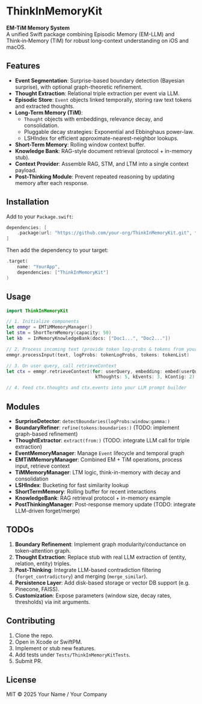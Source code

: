 # ThinkInMemoryKit

**EM-TiM Memory System**  
A unified Swift package combining Episodic Memory (EM-LLM) and Think‑in‑Memory (TiM) for robust long-context understanding on iOS and macOS.

## Features

- **Event Segmentation**: Surprise-based boundary detection (Bayesian surprise), with optional graph-theoretic refinement.
- **Thought Extraction**: Relational triple extraction per event via LLM.
- **Episodic Store**: `Event` objects linked temporally, storing raw text tokens and extracted thoughts.
- **Long-Term Memory (TiM)**:  
  - `Thought` objects with embeddings, relevance decay, and consolidation.
  - Pluggable decay strategies: Exponential and Ebbinghaus power-law.
  - LSHIndex for efficient approximate-nearest-neighbor lookups.
- **Short-Term Memory**: Rolling window context buffer.
- **Knowledge Bank**: RAG-style document retrieval (protocol + in-memory stub).
- **Context Provider**: Assemble RAG, STM, and LTM into a single context payload.
- **Post-Thinking Module**: Prevent repeated reasoning by updating memory after each response.

## Installation

Add to your `Package.swift`:

```swift
dependencies: [
    .package(url: "https://github.com/your-org/ThinkInMemoryKit.git", from: "1.0.0")
]
```

Then add the dependency to your target:

```swift
.target(
    name: "YourApp",
    dependencies: ["ThinkInMemoryKit"]
)
```

## Usage

```swift
import ThinkInMemoryKit

// 1. Initialize components
let emmgr = EMTiMMemoryManager()
let stm = ShortTermMemory(capacity: 50)
let kb  = InMemoryKnowledgeBank(docs: ["Doc1...", "Doc2..."])

// 2. Process incoming text (provide token log-probs & tokens from your LLM)
emmgr.processInput(text, logProbs: tokenLogProbs, tokens: tokenList)

// 3. On user query, call retrieveContext
let ctx = emmgr.retrieveContext(for: userQuery, embedding: embed(userQuery),
                                 kThoughts: 5, kEvents: 3, kContig: 2)

// 4. Feed ctx.thoughts and ctx.events into your LLM prompt builder
```

## Modules

- **SurpriseDetector**: `detectBoundaries(logProbs:window:gamma:)`  
- **BoundaryRefiner**: `refine(tokens:boundaries:)` (TODO: implement graph-based refinement)  
- **ThoughtExtractor**: `extract(from:)` (TODO: integrate LLM call for triple extraction)  
- **EventMemoryManager**: Manage `Event` lifecycle and temporal graph  
- **EMTiMMemoryManager**: Combined EM + TiM operations, process input, retrieve context  
- **TiMMemoryManager**: LTM logic, think-in-memory with decay and consolidation  
- **LSHIndex**: Bucketing for fast similarity lookup  
- **ShortTermMemory**: Rolling buffer for recent interactions  
- **KnowledgeBank**: RAG retrieval protocol + in-memory example  
- **PostThinkingManager**: Post-response memory update (TODO: integrate LLM-driven forget/merge)

## TODOs

1. **Boundary Refinement**: Implement graph modularity/conductance on token-attention graph.  
2. **Thought Extraction**: Replace stub with real LLM extraction of (entity, relation, entity) triples.  
3. **Post-Thinking**: Integrate LLM-based contradiction filtering (`forget_contradictory`) and merging (`merge_similar`).  
4. **Persistence Layer**: Add disk-based storage or vector DB support (e.g. Pinecone, FAISS).  
5. **Customization**: Expose parameters (window size, decay rates, thresholds) via init arguments.

## Contributing

1. Clone the repo.  
2. Open in Xcode or SwiftPM.  
3. Implement or stub new features.  
4. Add tests under `Tests/ThinkInMemoryKitTests`.  
5. Submit PR.

## License

MIT © 2025 Your Name / Your Company  
